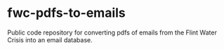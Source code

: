 # fwc-pdfs-to-emails
Public code repository for converting pdfs of emails from the Flint Water Crisis into an email database.
